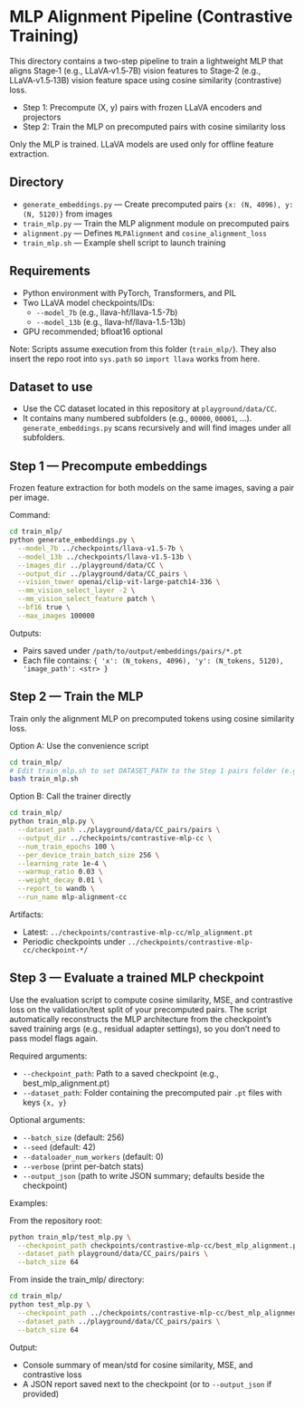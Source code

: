 # MLP Alignment Pipeline (Contrastive Training)

This directory contains a two-step pipeline to train a lightweight MLP that aligns Stage‑1 (e.g., LLaVA‑v1.5‑7B) vision features to Stage‑2 (e.g., LLaVA‑v1.5‑13B) vision feature space using cosine similarity (contrastive) loss.

- Step 1: Precompute (X, y) pairs with frozen LLaVA encoders and projectors
- Step 2: Train the MLP on precomputed pairs with cosine similarity loss

Only the MLP is trained. LLaVA models are used only for offline feature extraction.

## Directory

- `generate_embeddings.py` — Create precomputed pairs `{x: (N, 4096), y: (N, 5120)}` from images
- `train_mlp.py` — Train the MLP alignment module on precomputed pairs
- `alignment.py` — Defines `MLPAlignment` and `cosine_alignment_loss`
- `train_mlp.sh` — Example shell script to launch training

## Requirements

- Python environment with PyTorch, Transformers, and PIL
- Two LLaVA model checkpoints/IDs:
  - `--model_7b` (e.g., llava-hf/llava-1.5-7b)
  - `--model_13b` (e.g., llava-hf/llava-1.5-13b)
- GPU recommended; bfloat16 optional

Note: Scripts assume execution from this folder (`train_mlp/`). They also insert the repo root into `sys.path` so `import llava` works from here.

## Dataset to use

- Use the CC dataset located in this repository at `playground/data/CC`.
- It contains many numbered subfolders (e.g., `00000`, `00001`, ...). `generate_embeddings.py` scans recursively and will find images under all subfolders.


## Step 1 — Precompute embeddings

Frozen feature extraction for both models on the same images, saving a pair per image.

Command:

```bash
cd train_mlp/
python generate_embeddings.py \
  --model_7b ../checkpoints/llava-v1.5-7b \
  --model_13b ../checkpoints/llava-v1.5-13b \
  --images_dir ../playground/data/CC \
  --output_dir ../playground/data/CC_pairs \
  --vision_tower openai/clip-vit-large-patch14-336 \
  --mm_vision_select_layer -2 \
  --mm_vision_select_feature patch \
  --bf16 true \
  --max_images 100000
```

Outputs:
- Pairs saved under `/path/to/output/embeddings/pairs/*.pt`
- Each file contains: `{ 'x': (N_tokens, 4096), 'y': (N_tokens, 5120), 'image_path': <str> }`

## Step 2 — Train the MLP

Train only the alignment MLP on precomputed tokens using cosine similarity loss.

Option A: Use the convenience script

```bash
cd train_mlp/
# Edit train_mlp.sh to set DATASET_PATH to the Step 1 pairs folder (e.g., ../playground/data/CC_pairs/pairs)
bash train_mlp.sh
```

Option B: Call the trainer directly

```bash
cd train_mlp/
python train_mlp.py \
  --dataset_path ../playground/data/CC_pairs/pairs \
  --output_dir ../checkpoints/contrastive-mlp-cc \
  --num_train_epochs 100 \
  --per_device_train_batch_size 256 \
  --learning_rate 1e-4 \
  --warmup_ratio 0.03 \
  --weight_decay 0.01 \
  --report_to wandb \
  --run_name mlp-alignment-cc
```

Artifacts:
- Latest: `../checkpoints/contrastive-mlp-cc/mlp_alignment.pt`
- Periodic checkpoints under `../checkpoints/contrastive-mlp-cc/checkpoint-*/`

## Step 3 — Evaluate a trained MLP checkpoint

Use the evaluation script to compute cosine similarity, MSE, and contrastive loss on the validation/test split of your precomputed pairs. The script automatically reconstructs the MLP architecture from the checkpoint’s saved training args (e.g., residual adapter settings), so you don’t need to pass model flags again.

Required arguments:
- `--checkpoint_path`: Path to a saved checkpoint (e.g., best_mlp_alignment.pt)
- `--dataset_path`: Folder containing the precomputed pair `.pt` files with keys `{x, y}`

Optional arguments:
- `--batch_size` (default: 256)
- `--seed` (default: 42)
- `--dataloader_num_workers` (default: 0)
- `--verbose` (print per-batch stats)
- `--output_json` (path to write JSON summary; defaults beside the checkpoint)

Examples:

From the repository root:
```bash
python train_mlp/test_mlp.py \
  --checkpoint_path checkpoints/contrastive-mlp-cc/best_mlp_alignment.pt \
  --dataset_path playground/data/CC_pairs/pairs \
  --batch_size 64
```

From inside the train_mlp/ directory:
```bash
cd train_mlp/
python test_mlp.py \
  --checkpoint_path ../checkpoints/contrastive-mlp-cc/best_mlp_alignment.pt \
  --dataset_path ../playground/data/CC_pairs/pairs \
  --batch_size 64
```

Output:
- Console summary of mean/std for cosine similarity, MSE, and contrastive loss
- A JSON report saved next to the checkpoint (or to `--output_json` if provided)
